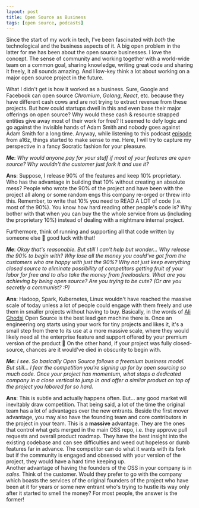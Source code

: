 ```yaml
---
layout: post
title: Open Source as Business
tags: [open source, podcasts]
---
```

Since the start of my work in tech, I've been fascinated with *both* the technological and the business aspects of it. A big open problem in the latter for me has been about the open source businesses. I love the concept. The sense of community and working together with a world-wide team on a common goal, sharing knowledge, writing great code and sharing it freely, it all sounds amazing. And I low-key think a lot about working on a major open source project in the future.

What I didn't get is how it worked as a business. Sure, Google and Facebook can open source *Chromium*, *Golang*, *React*, etc. because they have different cash cows and are not trying to extract revenue from these projects. But how could startups dwell in this and even base their major offerings on open source? Why would these cash & resource strapped entities give away most of their work for free? It seemed to defy logic and go against the invisible hands of Adam Smith and nobody goes against Adam Smith for a long time. Anyway, while listening to this podcast [episode](https://a16z.com/2019/10/21/free-software-and-open-source-business/) from a16z, things started to make sense to me. Here, I will try to capture my perspective in a fancy Socratic fashion for your pleasure. 

***Me***: *Why would anyone pay for your stuff if most of your features are open source? Why wouldn't the customer just fork it and use it?*

**Ans**:  Suppose,  I release 90% of the features and keep 10% proprietary. Who has the advantage in building that 10% without creating an absolute mess? People who wrote the 90% of the project and have been with the project all along or some random engs this company re-orged or threw into this. Remember, to write that 10% you need to READ A LOT of code (i.e. most of the 90%). You know how hard reading other people's code is? Why bother with that when you can buy the the whole service from us (including the proprietary 10%) instead of dealing with a nightmare internal project.

Furthermore, think of running and supporting all that code written by someone else 🤣 good luck with that!

***Me***: *Okay that's reasonable. But still I can't help but wonder... Why release the 90% to begin with? Why lose all the money you could've got from the customers who are happy with just the 90%? Why not just keep everything closed source to eliminate possibility of competitors getting fruit of your labor for free and to also take the money from freeloaders. What are you achieving by being open source? Are you trying to be cute? (Or are you secretly a communist? :P)*

**Ans**: Hadoop, Spark, Kubernetes, Linux wouldn't have reached the massive scale of today unless a lot of people could engage with them freely and use them in smaller projects without having to buy. Basically, in the words of [Ali Ghodsi](https://en.wikipedia.org/wiki/Ali_Ghodsi) Open Source is the best lead gen machine there is. Once an engineering org starts using your work for tiny projects and likes it, it's a small step from there to its use at a more massive scale, where they would likely need all the enterprise feature and support offered by your  premium version of the product 💸 On the other hand, if your project was fully closed-source, chances are it would've died in obscurity to begin with.

***Me***: *I see. So basically Open Source follows a freemium business model. But still... I fear the competition you're signing up for by open sourcing so much code. Once your project has momentum, what stops a dedicated company in a close vertical to jump in and offer a similar product on top of the project you labored for so hard.*

**Ans**: This is subtle and actually happens often. But... any good market will inevitably draw competition. That being said, a lot of the time the original team has a lot of advantages over the new entrants. Beside the first mover advantage, you may also have the founding team and core contributors in the project in your team. This is a **massive** advantage. They are the ones that control what gets merged in the main OSS repo, i.e. they approve pull requests and overall product roadmap. They have the best insight into the existing codebase and can see difficulties and weed out hopeless or dumb features far in advance. The competitor can do what it wants with its fork but if the community is engaged and obsessed with your version of the project, they would have a hard time keeping up.   
Another advantage of having the founders of the OSS in your company is in *sales*. Think of the customer. Would they prefer to go with the company which boasts the services of the original founders of the project who have been at it for years or some new entrant who's trying to hustle its way only after it started to smell the money? For most people, the answer is the former! 

<!--
Of course everything is not going to be easy. The new entrants might have existing relationships with customers from their other products, and overall better distribution, or even bundling offers or just a lot more money than you. But the above should convince you that the founders of OSS still have a lot of ammunation once things start getting heated. 
-->


